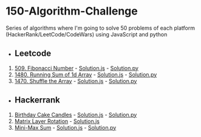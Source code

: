 # 150-Algorithm-Challenge

Series of algorithms where I'm going to solve 50 problems of each platform (HackerRank/LeetCode/CodeWars) using JavaScript and python

* ## Leetcode
1. [509. Fibonacci Number](https://leetcode.com/problems/fibonacci-number/) - [Solution.js](https://github.com/rogive/150-algorithm-challenge/blob/master/src/fibonacci_number/index.js) - [Solution.py](https://github.com/rogive/150-algorithm-challenge/blob/master/src/fibonacci_number/index.py)
1. [1480. Running Sum of 1d Array](https://leetcode.com/problems/running-sum-of-1d-array/) - [Solution.js](https://github.com/rogive/150-algorithm-challenge/blob/master/src/running_sum_array/index.js) - [Solution.py](https://github.com/rogive/150-algorithm-challenge/blob/master/src/running_sum_array/index.py)
1. [1470. Shuffle the Array](https://leetcode.com/problems/shuffle-the-array/) - [Solution.js](https://github.com/rogive/150-algorithm-challenge/blob/master/src/shuffle-the-array/index.js) - [Solution.py](https://github.com/rogive/150-algorithm-challenge/blob/master/src/shuffle-the-array/index.py)

* ## Hackerrank
1. [Birthday Cake Candles](https://www.hackerrank.com/challenges/birthday-cake-candles/problem) - [Solution.js](https://github.com/rogive/150-algorithm-challenge/blob/master/src/birthday_cake_candles/index.js) - [Solution.py](https://github.com/rogive/150-algorithm-challenge/blob/master/src/birthday_cake_candles/index.py)
1. [Matrix Layer Rotation](https://www.hackerrank.com/challenges/matrix-rotation-algo/problem) - [Solution.js](https://github.com/rogive/150-algorithm-challenge/blob/master/src/matrix_layer_rotation/index.js)
1. [Mini-Max Sum](https://www.hackerrank.com/challenges/mini-max-sum/problem) - [Solution.js](https://github.com/rogive/150-algorithm-challenge/blob/master/src/mini_max_sum/index.js) - [Solution.py](https://github.com/rogive/150-algorithm-challenge/blob/master/src/mini_max_sum/index.py)